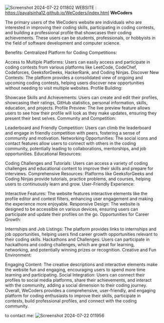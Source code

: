 ![Screenshot 2024-07-22 011802](https://github.com/user-attachments/assets/acac26fa-d0e1-4c9f-9263-ddc65a6adc0c)
WEBSITE : https://payalsinha12.github.io/WeCoders/index.html
**WeCoders**

The primary users of the WeCoders website are individuals who are interested in improving their coding skills, participating in coding contests, and building a professional profile that showcases their coding achievements. These users can be students, professionals, or hobbyists in the field of software development and computer science.

Benefits:
Centralized Platform for Coding Competitions:

Access to Multiple Platforms: Users can easily access and participate in coding contests from various platforms like LeetCode, CodeChef, Codeforces, GeeksforGeeks, HackerRank, and Coding Ninjas.
Discover New Contests: The platform provides a consolidated view of ongoing and upcoming coding contests, helping users discover new opportunities without needing to visit multiple websites.
Profile Building:

Showcase Skills and Achievements: Users can create and edit their profiles, showcasing their ratings, GitHub statistics, personal information, skills, education, and projects.
Profile Preview: The live preview feature allows users to see how their profile will look as they make updates, ensuring they present their best selves.
Community and Competition:

Leaderboard and Friendly Competition: Users can climb the leaderboard and engage in friendly competition with peers, fostering a sense of community and motivation.
Networking Opportunities: The social icons and contact features allow users to connect with others in the coding community, potentially leading to collaborations, mentorships, and job opportunities.
Educational Resources:

Coding Challenges and Tutorials: Users can access a variety of coding challenges and educational content to improve their skills and prepare for interviews.
Comprehensive Resources: Platforms like GeeksforGeeks and Coding Ninjas provide tutorials, practice problems, and courses, helping users to continuously learn and grow.
User-Friendly Experience:

Interactive Features: The website features interactive elements like the profile editor and contest filters, enhancing user engagement and making the experience more enjoyable.
Responsive Design: The website is designed to be accessible on various devices, ensuring users can participate and update their profiles on the go.
Opportunities for Career Growth:

Internships and Job Listings: The platform provides links to internships and job opportunities, helping users find career growth opportunities relevant to their coding skills.
Hackathons and Challenges: Users can participate in hackathons and coding challenges, which are great for learning, networking, and potentially winning prizes or recognition.
Creative and Fun Environment:

Engaging Content: The creative descriptions and interactive elements make the website fun and engaging, encouraging users to spend more time learning and participating.
Social Integration: Users can connect their profiles to social media platforms, share their achievements, and interact with the community, adding a social dimension to their coding journey.
Overall, WeCoders provides a comprehensive, user-friendly, and engaging platform for coding enthusiasts to improve their skills, participate in contests, build professional profiles, and connect with the coding community.

to contact me:
![Screenshot 2024-07-22 011956](https://github.com/user-attachments/assets/cf9d518b-2032-41e9-9d22-b418350a1560)






